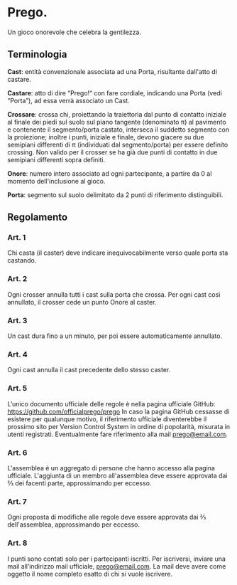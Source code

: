 # Prego.
Un gioco onorevole che celebra la gentilezza.

  ## Terminologia
  
  **Cast**: entità convenzionale associata ad una Porta, risultante dall'atto di castare. 

  **Castare**: atto di dire “Prego!“ con fare cordiale, indicando una Porta (vedi “Porta”), ad essa verrà associato un Cast.

  **Crossare**: crossa chi, proiettando la traiettoria dal punto di contatto iniziale al finale dei piedi sul suolo sul piano tangente (denominato π) al pavimento e contenente il segmento/porta castato, interseca il suddetto segmento con la proiezione; inoltre i punti, iniziale e finale, devono giacere su due semipiani differenti di π (individuati dal segmento/porta) per essere definito crossing. Non valido per il crosser se ha già due punti di contatto in due semipiani differenti sopra definiti. 

  **Onore**: numero intero associato ad ogni partecipante, a partire da 0 al momento dell'inclusione al gioco.

  **Porta**: segmento sul suolo delimitato da 2 punti di riferimento distinguibili.

  ## Regolamento

  ### Art. 1
  Chi casta (il caster) deve indicare inequivocabilmente verso quale porta sta castando.

  ### Art. 2
  Ogni crosser annulla tutti i cast sulla porta che crossa. Per ogni cast così annullato, il crosser cede un punto Onore al caster.

  ### Art. 3
  Un cast dura fino a un minuto, per poi essere automaticamente annullato.

  ### Art. 4
  Ogni cast annulla il cast precedente dello stesso caster.

  ### Art. 5
  L’unico documento ufficiale delle regole è nella pagina ufficiale GitHub:
  https://github.com/officialprego/prego
  In caso la pagina GitHub cessasse di esistere per qualunque motivo, il riferimento ufficiale diventerebbe il prossimo sito per Version Control System in ordine di popolarità, misurata in utenti registrati. Eventualmente fare riferimento alla mail prego@email.com. 

  ### Art. 6
  L'assemblea è un aggregato di persone che hanno accesso alla pagina ufficiale. L'aggiunta di un membro all'assemblea deve essere approvata dai ⅔ dei facenti parte, approssimando per eccesso. 

  ### Art. 7
  Ogni proposta di modifiche alle regole deve essere approvata dai ⅔ dell'assemblea, approssimando per eccesso. 

  ### Art. 8
  I punti sono contati solo per i partecipanti iscritti. Per iscriversi, inviare una mail all’indirizzo mail ufficiale, prego@email.com. La mail deve avere come oggetto il nome completo esatto di chi si vuole iscrivere.
